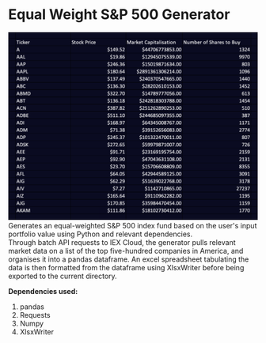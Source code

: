 # Equal Weight S&P 500 Generator
![Spreadsheet preview](preview.png?raw=true)
Generates an equal-weighted S&P 500 index fund based on the user's input portfolio value using Python and relevant dependencies.
&nbsp;  
Through batch API requests to IEX Cloud, the generator pulls relevant market data on a list of the top five-hundred companies in America, and organises it into a pandas dataframe. An excel spreadsheet tabulating the data is then formatted from the dataframe using XlsxWriter before being exported to the current directory.

**Dependencies used:**
1. pandas
2. Requests
3. Numpy
4. XlsxWriter
